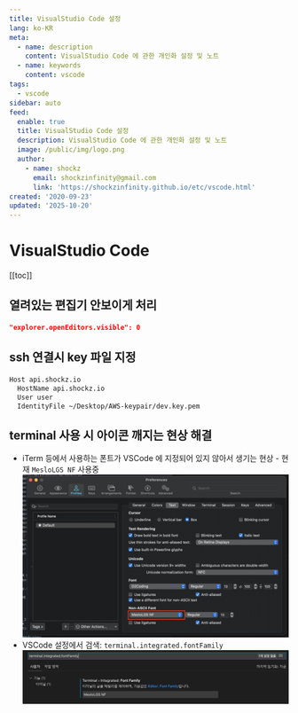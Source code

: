 ```yaml
---
title: VisualStudio Code 설정
lang: ko-KR
meta:
  - name: description
    content: VisualStudio Code 에 관한 개인화 설정 및 노트
  - name: keywords
    content: vscode
tags:
  - vscode
sidebar: auto
feed:
  enable: true
  title: VisualStudio Code 설정
  description: VisualStudio Code 에 관한 개인화 설정 및 노트
  image: /public/img/logo.png
  author:
    - name: shockz
      email: shockzinfinity@gmail.com
      link: 'https://shockzinfinity.github.io/etc/vscode.html'
created: '2020-09-23'
updated: '2025-10-20'
---
```


# VisualStudio Code

<TagLinks />

[[toc]]

## 열려있는 편집기 안보이게 처리
```json
"explorer.openEditors.visible": 0
```

## ssh 연결시 key 파일 지정

```
Host api.shockz.io
  HostName api.shockz.io
  User user
  IdentityFile ~/Desktop/AWS-keypair/dev.key.pem
```

## terminal 사용 시 아이콘 깨지는 현상 해결

- iTerm 등에서 사용하는 폰트가 VSCode 에 지정되어 있지 않아서 생기는 현상 - 현재 `MesloLGS NF` 사용중
![iTerm.font](./image/iTerm.profiles.font.1.png)
- VSCode 설정에서 검색: `terminal.integrated.fontFamily`
![vscode.settings](./image/vscode.terminal.font.1.png)

